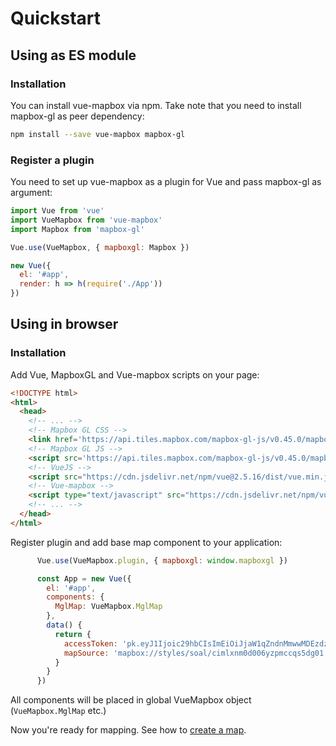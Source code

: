 # Quickstart

## Using as ES module
### Installation
You can install vue-mapbox via npm. Take note that you need to install mapbox-gl as peer dependency:
```bash
npm install --save vue-mapbox mapbox-gl
```

### Register a plugin
You need to set up vue-mapbox as a plugin for Vue and pass mapbox-gl as argument:
  
```javascript
import Vue from 'vue'
import VueMapbox from 'vue-mapbox'
import Mapbox from 'mapbox-gl'

Vue.use(VueMapbox, { mapboxgl: Mapbox })

new Vue({
  el: '#app',
  render: h => h(require('./App'))
})
```

## Using in browser
### Installation
Add Vue, MapboxGL and Vue-mapbox scripts on your page:

```html
<!DOCTYPE html>
<html>
  <head>
    <!-- ... -->
    <!-- Mapbox GL CSS -->
    <link href='https://api.tiles.mapbox.com/mapbox-gl-js/v0.45.0/mapbox-gl.css' rel='stylesheet' /> 
    <!-- Mapbox GL JS -->
    <script src='https://api.tiles.mapbox.com/mapbox-gl-js/v0.45.0/mapbox-gl.js'></script>
    <!-- VueJS -->
    <script src="https://cdn.jsdelivr.net/npm/vue@2.5.16/dist/vue.min.js  "></script>
    <!-- Vue-mapbox -->
    <script type="text/javascript" src="https://cdn.jsdelivr.net/npm/vue-mapbox@0.0.25/dist/vue-mapbox.min.js"></script>
    <!-- ... -->
  </head>
</html>
```

Register plugin and add base map component to your application:

```javascript
      Vue.use(VueMapbox.plugin, { mapboxgl: window.mapboxgl })

      const App = new Vue({
        el: '#app',
        components: {
          MglMap: VueMapbox.MglMap
        },
        data() {
          return {
            accessToken: 'pk.eyJ1Ijoic29hbCIsImEiOiJjaW1qZndnMmwwMDEzdzBtNHRxcGFrampqIn0.bpwowsJ4GLBdsPnnXuZboA',
            mapSource: 'mapbox://styles/soal/cimlxnm0d006yzpmccqs5dg01'
          }
        }
      })
```

All components will be placed in global VueMapbox object (`VueMapbox.MglMap` etc.)

Now you're ready for mapping. See how to [create a map](basemap.md).
